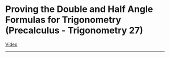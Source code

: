 # Proving the Double and Half Angle Formulas for Trigonometry (Precalculus - Trigonometry 27)

[Video](https://www.youtube.com/watch?v=Epa2mi8hzBA)

---
